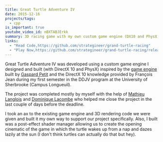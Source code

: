 ```yaml
---
title: Great Turtle Adventure IV
date: 2015-12-16
projects/tags:
  - cpp
is_important: true
youtube_video_id: nBXTABJErkk
summary: 3D racing game with my own custom game engine (DX10 and PhysX).
links:
  - "Read Code,https://github.com/strategineer/grand-turtle-racing"
  - "Play Now,https://github.com/strategineer/grand-turtle-racing/releases/tag/1.00"
---
```


Great Turtle Adventure IV was developed using a custom game engine I designed and built (with DirectX 10 and PhysX) inspired by the [game engine](https://github.com/DDJV-INF740/GameEngine-src) built by [Gaspard Petit](https://www.linkedin.com/in/gaspardpetit/) and the DirectX 10 knowledge provided by François Jean during my first semester in the DDJV program at the University of Sherbrooke (Campus Longueuil).

The project was completed mostly by myself with the help of [Mathieu Langlois](https://www.linkedin.com/in/mathieu-langlois-a019a1100) and [Dominique Lacombe](https://www.linkedin.com/in/lacombe-dominique/) who helped me close the project in the last couple of days before the deadline.

I took an ax to the existing game engine and 3D rendering code we were given and built it my own way to support our project specifically. Also, I built was a post-effect shader manager allowing us to create the opening cinematic of the game in which the turtle wakes up from a nap and dazes lazily at the sun (I don't think turtles can actually do that but hey).
